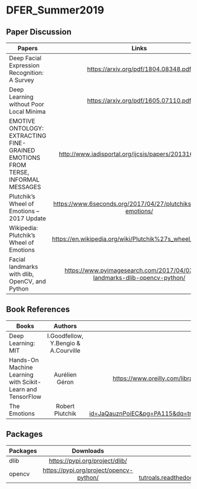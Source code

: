# DFER_Summer2019

## Paper Discussion
| Papers        | Links         | Notes  |
| ------------- |:-------------:| --------:|
| Deep Facial Expression Recognition: A Survey    | https://arxiv.org/pdf/1804.08348.pdf | - |
| Deep Learning without Poor Local Minima      | https://arxiv.org/pdf/1605.07110.pdf    | - |
|EMOTIVE ONTOLOGY: EXTRACTING FINE-GRAINED EMOTIONS FROM TERSE, INFORMAL MESSAGES | http://www.iadisportal.org/ijcsis/papers/2013160208.pdf | - |
| Plutchik’s Wheel of Emotions – 2017 Update| https://www.6seconds.org/2017/04/27/plutchiks-model-of-emotions/ | - |
| Wikipedia: Plutchik’s Wheel of Emotions| https://en.wikipedia.org/wiki/Plutchik%27s_wheel_of_emotions | - |
| Facial landmarks with dlib, OpenCV, and Python | https://www.pyimagesearch.com/2017/04/03/facial-landmarks-dlib-opencv-python/| - |

## Book References
| Books         | Authors         | Links  |
| ------------- |:-------------:| --------:|
| Deep Learning: MIT  | I.Goodfellow, Y.Bengio & A.Courville  | https://www.deeplearningbook.org/ |
| Hands-On Machine Learning with Scikit-Learn and TensorFlow  |  Aurélien Géron  | https://www.oreilly.com/library/view/hands-on-machine-learning/9781491962282/ |
|The Emotions| Robert Plutchik| https://books.google.com/books?id=JaQauznPoiEC&pg=PA115&dq=triad+plutchik+the+emotions&hl=en#v=onepage&q&f=true |

## Packages
| Packages | Downloads | Library |
| ------------- |:-------------:| --------:|
| dlib | https://pypi.org/project/dlib/| http://dlib.net/python/index.html|
| opencv |https://pypi.org/project/opencv-python/ | https://opencv-python-tutroals.readthedocs.io/en/latest/py_tutorials/py_tutorials.html|


